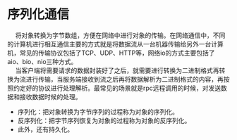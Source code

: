 

# 序列化通信  
&emsp; 将对象转换为字节数组，方便在网络中进行对象的传输。在网络通信中，不同的计算机进行相互通信主要的方式就是将数据流从一台机器传输给另外一台计算机，常见的传输协议包括了TCP、UDP、HTTP等，网络io的方式主要包括了aio、bio、nio三种方式。  
&emsp; 当客户端将需要请求的数据封装好了之后，就需要进行转换为二进制格式再转换为流进行传输，当服务端接收到流之后再将数据解析为二进制格式的内容，再按照约定好的协议进行处理解析。最常见的场景就是rpc远程调用的时候，对发送数据和接收数据时候的处理。  

* 序列化：把对象转换为字节序列的过程称为对象的序列化。  
* 反序列化：把字节序列恢复为对象的过程称为对象的反序列化。  
* 此外，还有持久化。  
